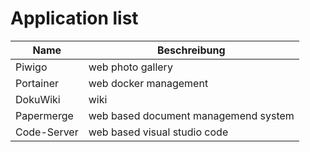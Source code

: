 # Application list

| Name | Beschreibung |
|---|---|
| Piwigo | web photo gallery |
| Portainer | web docker management |
| DokuWiki | wiki |
| Papermerge | web based document managemend system |
| Code-Server | web based visual studio code |
